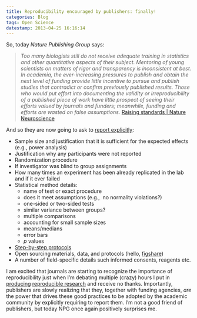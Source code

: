 ```yaml
---
title: Reproducibility encouraged by publishers: finally!
categories: Blog
tags: Open Science
datestamp: 2013-04-25 16:16:14
---
```


So, today *Nature Publishing Group* says:

> *Too many biologists still do not receive adequate training in statistics and other quantitative aspects of their subject. Mentoring of young scientists on matters of rigor and transparency is inconsistent at best. In academia, the ever-increasing pressures to publish and obtain the next level of funding provide little incentive to pursue and publish studies that contradict or confirm previously published results. Those who would put effort into documenting the validity or irreproducibility of a published piece of work have little prospect of seeing their efforts valued by journals and funders; meanwhile, funding and efforts are wasted on false assumptions.* [Raising standards | Nature Neuroscience](http://www.nature.com/neuro/journal/v16/n5/full/nn.3391.html)

And so they are now going to ask to [report explicitly](http://www.nature.com/authors/policies/reporting.pdf):

-   Sample size and justification that it is sufficient for the expected effects (e.g., power analysis)
-   Justification why any participants were not reported
-   Randomization procedure
-   If investigator was blind to group assignments
-   How many times an experiment has been already replicated in the lab and if it ever failed
-   Statistical method details:
    -   name of test or exact procedure
    -   does it meet assumptions (e.g.,  no normality violations?)
    -   one-sided or two-sided tests
    -   similar variance between groups?
    -   multiple comparisons
    -   accounting for small sample sizes
    -   means/medians
    -   error bars
    -   *p* values
-   [Step-by-step protocols](http://www.nature.com/protocolexchange/)
-   Open sourcing materials, data, and protocols (hello, [figshare](http://figshare.com/))
-   A number of field-specific details such informed consents, reagents etc.

I am excited that journals are starting to recognize the importance of reproducibility just when I’m debating multiple (crazy) hours I put in [producing](https://bitbucket.org/qbilius/) [reproducible research](https://github.com/qbilius/psychopy_ext) and receive no thanks. Importantly, publishers are slowly realizing that they, together with funding agencies, *are* the power that drives these good practices to be adopted by the academic community by explicitly requiring to report them. I’m not a good friend of publishers, but today NPG once again positively surprises me.
